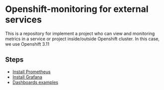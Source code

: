 # Openshift-monitoring for external services

This is a repository for implement a project who can view and monitoring metrics in a service or project inside/outside Openshift cluster.
In this case, we use Openshift 3.11


## Steps
* [Install Prometheus](Prometheus)
* [Install Grafana](Grafana)
* [Dashboards examples](Dashboards-examples)

